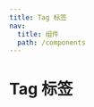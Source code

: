 ```yaml
---
title: Tag 标签
nav:
  title: 组件
  path: /components
---
```


# Tag 标签

<code src="./demo/index" hidden/>

<API/>
